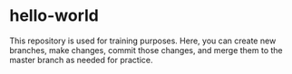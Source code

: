 # hello-world

This repository is used for training purposes. Here, you can create new branches, make changes, commit those changes, and merge them to the master branch as needed for practice.
